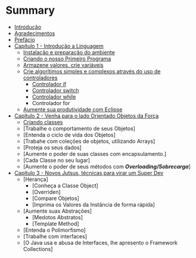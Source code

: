 # Summary

* [Introdução](README.md)
* [Agradecimentos](agradecimentos.md)
* [Prefácio](README.md)
* [Capítulo 1 - Introdução a Linguagem](part1/part1-introduction.md)
   * [Instalação e preparação do ambiente](part1/installation.md)
   * [Criando o nosso Primeiro Programa](part1/frist-java-class.md)
   * [Armazene valores, crie variáveis](part1/variables,md)
   * [Crie algorítimos simples e complexos através do uso de controladores](part1/controladores/README.md)
       * [Controlador if](part1/controladores/01-if/README.md)
       * [Controlador switch](part1/controladores/02-while/README)
       * [Controlador while](part1/controladores/02-while/README.md)
       * Controlador for
   * [Aumente sua produtividade com Eclipse](part1/introducao-eclipse.md)
* [Capítulo 2 - Venha para o lado Orientado Objetos da Força](part2/README.md)
   * [Criando classes](part2/creating-classes.md)
   * [Trabalhe o comportamento de seus Objetos]
   * [Entenda o ciclo de vida dos Objetos]
   * [Trabahe com coleções de objetos, utilizando Arrays]
   * [Proteja os seus dados]
   * [Aumente o poder de suas classes com encapsulamento.]
   * [Cada Classe no seu lugar]
   * [Aumente o poder de seus métodos com ***Overloading/Sobrecarga***]
* [Capítulo 3 - Novos Jutsus, técnicas para virar um Super Dev](part3/README.md)
   * [Herança]
       * [Conheça a Classe Object]
       * [Overriden]
       * [Compare Objetos]
       * [Imprima os Valores da Instância de forma rápida]
   * [Aumente suas Abstrações]
       * [Medotos Abstratos]
       * [Template Method]
   * [Entenda o Polimorfismo]
   * [Trabalhe com interfaces]
   * [O Java usa e abusa de Interfaces, lhe apresento o Framework Collections]

